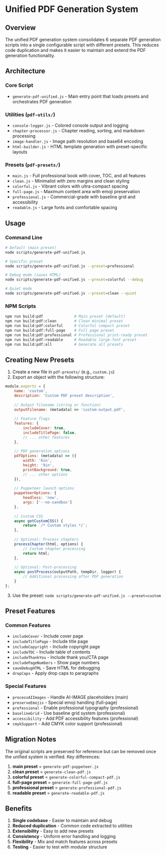 # Unified PDF Generation System

## Overview

The unified PDF generation system consolidates 6 separate PDF generation scripts into a single configurable script with different presets. This reduces code duplication and makes it easier to maintain and extend the PDF generation functionality.

## Architecture

### Core Script
- `generate-pdf-unified.js` - Main entry point that loads presets and orchestrates PDF generation

### Utilities (`pdf-utils/`)
- `console-logger.js` - Colored console output and logging
- `chapter-processor.js` - Chapter reading, sorting, and markdown processing
- `image-handler.js` - Image path resolution and base64 encoding
- `html-builder.js` - HTML template generation with preset-specific layouts

### Presets (`pdf-presets/`)
- `main.js` - Full professional book with cover, TOC, and all features
- `clean.js` - Minimalist with zero margins and clean styling
- `colorful.js` - Vibrant colors with ultra-compact spacing
- `full-page.js` - Maximum content area with emoji preservation
- `professional.js` - Commercial-grade with baseline grid and accessibility
- `readable.js` - Large fonts and comfortable spacing

## Usage

### Command Line
```bash
# Default (main preset)
node scripts/generate-pdf-unified.js

# Specific preset
node scripts/generate-pdf-unified.js --preset=professional

# Debug mode (saves HTML)
node scripts/generate-pdf-unified.js --preset=colorful --debug

# Quiet mode
node scripts/generate-pdf-unified.js --preset=clean --quiet
```

### NPM Scripts
```bash
npm run build:pdf              # Main preset (default)
npm run build:pdf:clean        # Clean minimal preset
npm run build:pdf:colorful     # Colorful compact preset
npm run build:pdf:full-page    # Full page preset
npm run build:pdf:professional # Professional print-ready preset
npm run build:pdf:readable     # Readable large-font preset
npm run build:pdf:all          # Generate all presets
```

## Creating New Presets

1. Create a new file in `pdf-presets/` (e.g., `custom.js`)
2. Export an object with the following structure:

```javascript
module.exports = {
    name: 'custom',
    description: 'Custom PDF preset description',
    
    // Output filename (string or function)
    outputFilename: (metadata) => 'custom-output.pdf',
    
    // Feature flags
    features: {
        includeCover: true,
        includeTitlePage: false,
        // ... other features
    },
    
    // PDF generation options
    pdfOptions: (metadata) => ({
        width: '6in',
        height: '9in',
        printBackground: true,
        // ... other options
    }),
    
    // Puppeteer launch options
    puppeteerOptions: {
        headless: 'new',
        args: ['--no-sandbox']
    },
    
    // Custom CSS
    async getCustomCSS() {
        return `/* Custom styles */`;
    },
    
    // Optional: Process chapters
    processChapter(html, options) {
        // Custom chapter processing
        return html;
    },
    
    // Optional: Post-processing
    async postProcess(outputPath, tempDir, logger) {
        // Additional processing after PDF generation
    }
};
```

3. Use the preset: `node scripts/generate-pdf-unified.js --preset=custom`

## Preset Features

### Common Features
- `includeCover` - Include cover page
- `includeTitlePage` - Include title page
- `includeCopyright` - Include copyright page
- `includeTOC` - Include table of contents
- `includeThankYou` - Include thank you/CTA page
- `includePageNumbers` - Show page numbers
- `saveDebugHTML` - Save HTML for debugging
- `dropCaps` - Apply drop caps to paragraphs

### Special Features
- `processAIImages` - Handle AI-IMAGE placeholders (main)
- `preserveEmojis` - Special emoji handling (full-page)
- `professional` - Enable professional typography (professional)
- `baselineGrid` - Use baseline grid system (professional)
- `accessibility` - Add PDF accessibility features (professional)
- `cmykSupport` - Add CMYK color support (professional)

## Migration Notes

The original scripts are preserved for reference but can be removed once the unified system is verified. Key differences:

1. **main preset** = `generate-pdf-puppeteer.js`
2. **clean preset** = `generate-clean-pdf.js`
3. **colorful preset** = `generate-colorful-compact-pdf.js`
4. **full-page preset** = `generate-full-page-pdf.js`
5. **professional preset** = `generate-professional-pdf.js`
6. **readable preset** = `generate-readable-pdf.js`

## Benefits

1. **Single codebase** - Easier to maintain and debug
2. **Reduced duplication** - Common code extracted to utilities
3. **Extensibility** - Easy to add new presets
4. **Consistency** - Uniform error handling and logging
5. **Flexibility** - Mix and match features across presets
6. **Testing** - Easier to test with modular structure